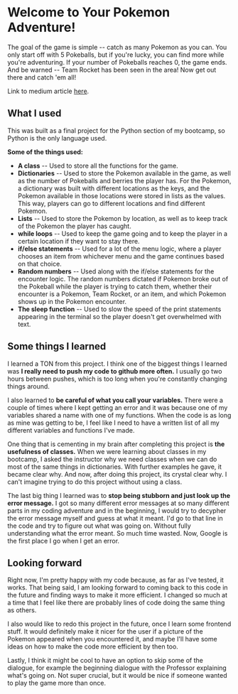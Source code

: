 # Welcome to Your Pokemon Adventure!

The goal of the game is simple -- catch as many Pokemon as you can. You only start off with 5 Pokeballs, but if you're lucky, you can find more while you're adventuring. If your number of Pokeballs reaches 0, the game ends. And be warned -- Team Rocket has been seen in the area! Now get out there and catch 'em all!

Link to medium article [here](https://medium.com/@jayelonlasseigne/making-a-pokemon-game-using-python-3d56bd020448).

## What I used

This was built as a final project for the Python section of my bootcamp, so Python is the only language used.

**Some of the things used:**

- **A class** -- Used to store all the functions for the game.
- **Dictionaries** -- Used to store the Pokemon available in the game, as well as the number of Pokeballs and berries the player has. For the Pokemon, a dictionary was built with different locations as the keys, and the Pokemon available in those locations were stored in lists as the values. This way, players can go to different locations and find different Pokemon.
- **Lists** -- Used to store the Pokemon by location, as well as to keep track of the Pokemon the player has caught.
- **while loops** -- Used to keep the game going and to keep the player in a certain location if they want to stay there.
- **if/else statements** -- Used for a lot of the menu logic, where a player chooses an item from whichever menu and the game continues based on that choice.
- **Random numbers** -- Used along with the if/else statements for the encounter logic. The random numbers dictated if Pokemon broke out of the Pokeball while the player is trying to catch them, whether their encounter is a Pokemon, Team Rocket, or an item, and which Pokemon shows up in the Pokemon encounter.
- **The sleep function** -- Used to slow the speed of the print statements appearing in the terminal so the player doesn't get overwhelmed with text.

## Some things I learned

I learned a TON from this project. I think one of the biggest things I learned was **I really need to push my code to github more often.** I usually go two hours between pushes, which is too long when you're constantly changing things around.

I also learned to **be careful of what you call your variables.** There were a couple of times where I kept getting an error and it was because one of my variables shared a name with one of my functions. When the code is as long as mine was getting to be, I feel like I need to have a written list of all my different variables and functions I've made.

One thing that is cementing in my brain after completing this project is **the usefulness of classes.** When we were learning about classes in my bootcamp, I asked the instructor why we need classes when we can do most of the same things in dictionaries. With further examples he gave, it became clear why. And now, after doing this project, its crystal clear why. I can't imagine trying to do this project without using a class.

The last big thing I learned was to **stop being stubborn and just look up the error message.** I got so many different error messages at so many different parts in my coding adventure and in the beginning, I would try to decypher the error message myself and guess at what it meant. I'd go to that line in the code and try to figure out what was going on. Without fully understanding what the error meant. So much time wasted. Now, Google is the first place I go when I get an error.

## Looking forward

Right now, I'm pretty happy with my code because, as far as I've tested, it works. That being said, I am looking forward to coming back to this code in the future and finding ways to make it more efficient. I changed so much at a time that I feel like there are probably lines of code doing the same thing as others.

I also would like to redo this project in the future, once I learn some frontend stuff. It would definitely make it nicer for the user if a picture of the Pokemon appeared when you encountered it, and maybe I'll have some ideas on how to make the code more efficient by then too.

Lastly, I think it might be cool to have an option to skip some of the dialogue, for example the beginning dialogue with the Professor explaining what's going on. Not super crucial, but it would be nice if someone wanted to play the game more than once.

